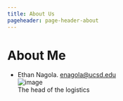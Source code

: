 ```yaml
---
title: About Us
pageheader: page-header-about
--- 
```

# About Me
- Ethan Nagola. enagola@ucsd.edu\
![image](Photos/ethan.png)\
The head of the logistics


